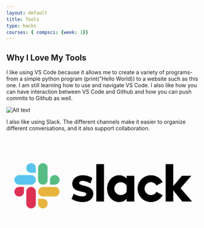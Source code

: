 ```yaml
---
layout: default
title: Tools
type: hacks
courses: { compsci: {week: 1}}
---
```


## Why I Love My Tools


I like using VS Code because it allows me to create a variety of programs-from a simple python program (print("Hello World)) to a website such as this one. I am still learning how to use and navigate VS Code. I also like how you can have interaction between VS Code and Github and how you can push commits to Github as well.


![Alt text](/images/vis.png)




I also like using Slack. The different channels make it easier to organize different conversations, and it also support collaboration.

![Alt text](/images/slack.png)